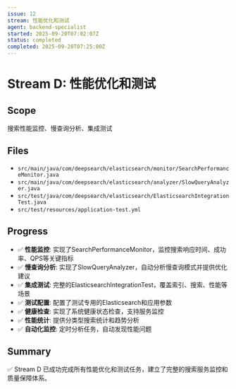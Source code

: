 ```yaml
---
issue: 12
stream: 性能优化和测试
agent: backend-specialist
started: 2025-09-20T07:02:07Z
status: completed
completed: 2025-09-20T07:25:00Z
---
```


# Stream D: 性能优化和测试

## Scope
搜索性能监控、慢查询分析、集成测试

## Files
- `src/main/java/com/deepsearch/elasticsearch/monitor/SearchPerformanceMonitor.java`
- `src/main/java/com/deepsearch/elasticsearch/analyzer/SlowQueryAnalyzer.java`
- `src/test/java/com/deepsearch/elasticsearch/ElasticsearchIntegrationTest.java`
- `src/test/resources/application-test.yml`

## Progress
- ✅ **性能监控**: 实现了SearchPerformanceMonitor，监控搜索响应时间、成功率、QPS等关键指标
- ✅ **慢查询分析**: 实现了SlowQueryAnalyzer，自动分析慢查询模式并提供优化建议
- ✅ **集成测试**: 完整的ElasticsearchIntegrationTest，覆盖索引、搜索、性能等场景
- ✅ **测试配置**: 配置了测试专用的Elasticsearch和应用参数
- ✅ **健康检查**: 实现了系统健康状态检查，支持服务监控
- ✅ **性能统计**: 提供分类型搜索统计和趋势分析
- ✅ **自动化监控**: 定时分析任务，自动发现性能问题

## Summary
✅ Stream D 已成功完成所有性能优化和测试任务，建立了完整的搜索服务监控和质量保障体系。
